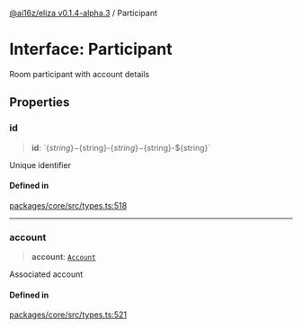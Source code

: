 [@ai16z/eliza v0.1.4-alpha.3](../index.md) / Participant

# Interface: Participant

Room participant with account details

## Properties

### id

> **id**: \`$\{string\}-$\{string\}-$\{string\}-$\{string\}-$\{string\}\`

Unique identifier

#### Defined in

[packages/core/src/types.ts:518](https://github.com/AIFlowML/eliza_aiflow/blob/main/packages/core/src/types.ts#L518)

***

### account

> **account**: [`Account`](Account.md)

Associated account

#### Defined in

[packages/core/src/types.ts:521](https://github.com/AIFlowML/eliza_aiflow/blob/main/packages/core/src/types.ts#L521)
